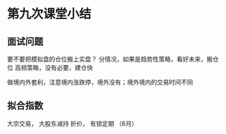 # 第九次课堂小结
## 面试问题
要不要把模拟盘的仓位搬上实盘？
分情况，如果是趋势性策略，看好未来，搬仓位
高频策略，没有必要，建仓快

做境内外套利，注意境内涨跌停，境外没有；境外境内的交易时间不同

## 拟合指数
大宗交易， 大股东减持
折价， 有锁定期 （6月）
